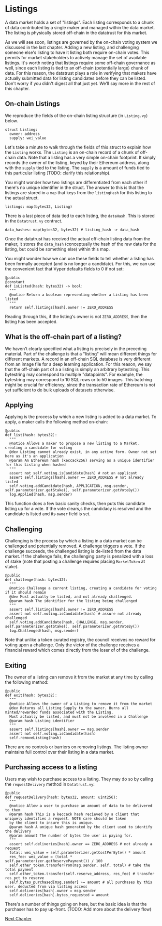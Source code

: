 # Listings
A data market holds a set of "listings". Each listing
corresponds to a chunk of data contributed by a single
maker and managed within the data market. The listing is
physically stored  off-chain in the datatrust for this
market.

As we will see soon, listings are governed by the
on-chain voting system we discussed in the last
chapter. Adding a new listing, and challenging someone
else's listing to have it listing both require on-chain
votes. This permits for market stakeholders to actively
manage the set of available listings. It's worth noting
that listings require some off-chain governance as
well, since each listing is tied to an off-chain
(potentially large) chunk of data. For this reason, the
datatrust plays a role in verifying that makers have
actually submitted data for listing candidates before
they can be listed. Don't worry if you didn't digest
all that just yet. We'll say more in the rest of this
chapter.

## On-chain Listings

We reproduce the fields of the on-chain listing
structure (in `Listing.vy`) below.

```
struct Listing:
  owner: address
  supply: wei_value
```

Let's take a minute to walk through the fields of this
struct to explain how the `Listing` works. The
`Listing` is an on-chain record of a chunk of off-chain
data. Note that a listing has a very simple on-chain
footprint. It simply records the owner of the listing,
keyed by their Ethereum address, along with the
`supply` tied to the listing. The `supply` is a amount
of funds tied to this particular listing (TODO: clarify
this relationship).

You might wonder how two listings are differentiated
from each other if there's no unique identifier in the
struct. The answer to this is that the listings are
stored in a `map` that keys from the `listingHash` for
this listing to the actual struct.

```
listings: map(bytes32, Listing)
```

There is a last piece of data tied to each listing, the
`dataHash`. This is stored in the `Datatrust.vy`
contract.

```
data_hashes: map(bytes32, bytes32) # listing_hash -> data_hash
```

Once the datatrust has received the actual off-chain
listing data from the maker, it stores the `data_hash`
(conceptually the hash of the raw data for the listing,
but could be something else) within this map.


You might wonder how we can use these fields to tell whether a listing has been formally accepted (and is no longer a candidate). For this, we can use the convenient fact that Vyper defaults fields to 0 if not set:

```
@public
@constant
def isListed(hash: bytes32) -> bool:
  """
  @notice Return a boolean representing whether a Listing has been listed
  """
  return self.listings[hash].owner != ZERO_ADDRESS
```

Reading through this, if the listing's owner is not
`ZERO_ADDRESS`, then the listing has been accepted.

## What is the off-chain part of a listing?
We haven't clearly specified what a listing is
precisely in the preceding material.  Part of the
challenge is that a "listing" will mean different
things for different markets. A record in an off-chain
SQL database is very different from an image file for a
deep learning application. For this reason, we say that
the off-chain part of a a listing is simply an
arbitrary bytestring.  This bytestring may correspond
to multiple "datapoints".  For example, the bytestring
may correspond to 10 SQL rows or to 50 images. This
batching might be crucial for efficiency, since the
transaction rate of Ethereum is not yet sufficient to
do bulk uploads of datasets otherwise.

## Applying
Applying is the process by which a new listing is added
to a data market. To apply, a maker 
calls the following method on-chain:

```
@public
def list(hash: bytes32):
  """
  @notice Allows a maker to propose a new listing to a Market, creating a candidate for voting
  @dev Listing cannot already exist, in any active form. Owner not set here as it's an application
  @param An Ethereum hash (keccack256) serving as a unique identifier for this Listing when hashed
  """
  assert not self.voting.isCandidate(hash) # not an applicant
  assert self.listings[hash].owner == ZERO_ADDRESS # not already listed
  self.voting.addCandidate(hash, APPLICATION, msg.sender, self.parameterizer.getStake(), self.parameterizer.getVoteBy())
  log.Applied(hash, msg.sender)
```

This function does a few basic sanity checks, then puts
this candidate listing up for a vote. If the vote clears,s the candidacy is resolved and the candidate is listed and its `owner` field is set.

## Challenging
Challenging is the process by which a listing in a data
market can be challenged and potentially removed. A
challenge triggers a vote. If the challenge succeeds,
the challenged listing is de-listed from the data
market.  If the challenge fails, the challenging party
is penalized with a loss of stake (note that posting a
challenge requires placing `MarketToken` at stake).

```
@public
def challenge(hash: bytes32):
  """
  @notice Challenge a current listing, creating a candidate for voting if it should remain
  @dev Must actually be listed, and not already challenged.
  @param hash The identifier for the listing being challenged
  """
  assert self.listings[hash].owner != ZERO_ADDRESS
  assert not self.voting.isCandidate(hash) # assure not already challenged
  self.voting.addCandidate(hash, CHALLENGE, msg.sender, self.parameterizer.getStake(), self.parameterizer.getVoteBy())
  log.Challenged(hash, msg.sender)
```

Note that unlike a token curated registry, the council
receives no reward for voting upon a challenge. Only
the victor of the challenge receives a financial reward
which comes directly from the loser of of the
challenge.

## Exiting
The owner of a listing can remove it from the market at any time by calling the following method:

```
@public
def exit(hash: bytes32):
  """
  @notice Allows the owner of a Listing to remove it from the market
  @dev Returns all Listing Supply to the owner. Burns all minted/rewarded funds associated with the Listing.
  Must actually be listed, and must not be involved in a Challenge
  @param hash Listing identifier
  """
  assert self.listings[hash].owner == msg.sender
  assert not self.voting.isCandidate(hash)
  self.removeListing(hash)
```

There are no controls or barriers on removing listings.
The listing owner maintains full control over their
listing in a data market.

## Purchasing access to a listing 
Users may wish to purchase access to a listing. They may do so by calling the `requestDelivery` method in `Datatrust.vy`:

```
@public
def requestDelivery(hash: bytes32, amount: uint256):
  """
  @notice Allow a user to purchase an amount of data to be delivered to them
  @param hash This is a keccack hash recieved by a client that uniquely identifies a request. NOTE care should be taken
  by the client to insure this is unique.
  @param hash A unique hash generated by the client used to identify the delivery
  @param amount The number of bytes the user is paying for.
  """
  assert self.deliveries[hash].owner == ZERO_ADDRESS # not already a request
  total: wei_value = self.parameterizer.getCostPerByte() * amount
  res_fee: wei_value = (total * self.parameterizer.getReservePayment()) / 100
  self.ether_token.transferFrom(msg.sender, self, total) # take the total payment
  self.ether_token.transfer(self.reserve_address, res_fee) # transfer res_pct to reserve
  self.bytes_purchased[msg.sender] += amount # all purchases by this user. deducted from via listing access
  self.deliveries[hash].owner = msg.sender
  self.deliveries[hash].bytes_requested = amount
```

There's a number of things going on here, but the basic
idea is that the purchaser has to pay up-front. (TODO:
Add more about the delivery flow) 

[Next Chapter](../reserve/index.html)
